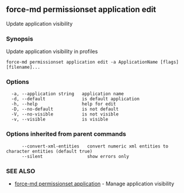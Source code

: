 ## force-md permissionset application edit

Update application visibility

### Synopsis

Update application visibility in profiles

```
force-md permissionset application edit -a ApplicationName [flags] [filename]...
```

### Options

```
  -a, --application string   application name
  -d, --default              is default application
  -h, --help                 help for edit
  -D, --no-default           is not default
  -V, --no-visible           is not visible
  -v, --visible              is visible
```

### Options inherited from parent commands

```
      --convert-xml-entities   convert numeric xml entities to character entities (default true)
      --silent                 show errors only
```

### SEE ALSO

* [force-md permissionset application](force-md_permissionset_application.md)	 - Manage application visibility

